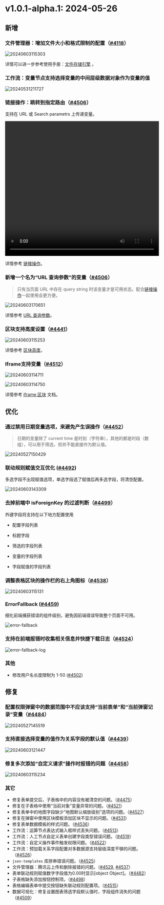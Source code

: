 # v1.0.1-alpha.1: 2024-05-26

## 新增

### 文件管理器：增加文件大小和格式限制的配置（<a href="https://github.com/nocobase/nocobase/pull/4118" target="_blank">#4118</a>）

![20240603115303](https://static-docs.nocobase.com/20240603115303.png)

详情可以进一步参考使用手册：[文件存储引擎](https://docs-cn.nocobase.com/handbook/file-manager/storage) 。

### 工作流：变量节点支持选择变量的中间层级数据对象作为变量的值

![20240531211727](https://static-docs.nocobase.com/20240531211727.png)

### 链接操作：跳转到指定路由（<a href="https://github.com/nocobase/nocobase/pull/4506" target="_blank">#4506</a>）

支持在 URL 或 Search parametrs 上传递变量。

<video width="100%" height="440" controls>

 <source src="https://static-docs.nocobase.com/20240603224044.mp4" type="video/mp4">

</video>

详情参考 [链接操作](/handbook/ui/actions/types/link)。

### 新增一个名为“URL 查询参数”的变量（<a href="https://github.com/nocobase/nocobase/pull/4506" target="_blank">#4506</a>）

> 只有当页面 URL 中存在 query string 时该变量才是可用状态。配合[链接操作](/handbook/ui/actions/types/link)一起使用会更方便。

![20240603170651](https://nocobase-docs.oss-cn-beijing.aliyuncs.com/20240603170651.png)

详情参考 [URL 查询参数](/handbook/ui/variables#url-查询参数)。

### 区块支持高度设置（<a href="https://github.com/nocobase/nocobase/pull/4441" target="_blank">#4441</a>）

![20240603115253](https://static-docs.nocobase.com/20240603115253.gif)

详情参考 [区块高度](/handbook/ui/blocks/block-settings/block-height)。

### Iframe支持变量（<a href="https://github.com/nocobase/nocobase/pull/4512" target="_blank">#4512</a>）

![20240603114711](https://static-docs.nocobase.com/20240603114711.png)

![20240603114750](https://static-docs.nocobase.com/20240603114750.png)

详情参考 [iframe 区块](/handbook/block-iframe) 文档。

## 优化

### 通过禁用日期变量选项，来避免产生误操作（<a href="https://github.com/nocobase/nocobase/pull/4452" target="_blank">#4452</a>）

> 日期的变量除了 current time 是时刻（字符串），其他的都是时段（数组），可以用于筛选，但并不能直接作为默认值。

![20240527150429](https://static-docs.nocobase.com/20240527150429.png)

### 联动规则赋值交互优化 (<a href="https://github.com/nocobase/nocobase/pull/4492" target="_blank">#4492</a>)

多选字段不出现赋值选项，单选字段选了赋值后再多选字段，将清空配置。

![20240603143309](https://static-docs.nocobase.com/20240603143309.png)

### 去掉前端中 isForeignKey 的过滤判断（<a href="https://github.com/nocobase/nocobase/pull/4499" target="_blank">#4499</a>）

外键字段将支持在以下地方配置使用

- 配置字段列表

- 标题字段

- 筛选的字段列表

- 变量的字段列表

- 字段赋值的字段列表

### 调整表格区块的操作栏的右上角图标（<a href="https://github.com/nocobase/nocobase/pull/4538" target="_blank">#4538</a>）

![20240603115131](https://static-docs.nocobase.com/20240603115131.png)

### ErrorFallback (<a href="https://github.com/nocobase/nocobase/pull/4459" target="_blank">#4459</a>)

细化前端捕获错误的组件级别，避免因前端错误导致整个页面不可用。

![error-fallback](https://static-docs.nocobase.com/20240604122043_rec_.gif)

### 支持在前端报错时收集相关信息并快捷下载日志（<a href="https://github.com/nocobase/nocobase/pull/4524" target="_blank">#4524</a>）

![error-fallback-log](https://static-docs.nocobase.com/202406041224009.png)

### 其他

- 修改用户名长度限制为 1-50 (<a href="https://github.com/nocobase/nocobase/pull/4502" target="_blank">#4502</a>)

## 修复

### 配置权限弹窗中的数据范围中不应该支持“当前表单”和“当前弹窗记录”变量（<a href="https://github.com/nocobase/nocobase/pull/4484" target="_blank">#4484</a>）

![20240527145519](https://static-docs.nocobase.com/20240527145519.png)

### 支持直接选择变量的值作为关系字段的默认值（<a href="https://github.com/nocobase/nocobase/pull/4439" target="_blank">#4439</a>）

![20240603121447](https://static-docs.nocobase.com/20240603121447.png)

### 修复多次添加“自定义请求”操作时报错的问题（<a href="https://github.com/nocobase/nocobase/pull/4458" target="_blank">#4458</a>）

![20240603115234](https://static-docs.nocobase.com/20240603115234.png)

### 其它

- 修复表单提交后，子表格中的内容没有被清空的问题。（<a href="https://github.com/nocobase/nocobase/pull/4475" target="_blank">#4475</a>）
- 修复在子表格中使用“当前对象”变量异常的问题。（<a href="https://github.com/nocobase/nocobase/pull/4521" target="_blank">#4521</a>）
- 修复表单中的地图字段缺少“地图默认缩放级别”选项的问题。（<a href="https://github.com/nocobase/nocobase/pull/4527" target="_blank">#4527</a>）
- 修复在弹窗中使用区块模板添加区块不显示的问题。（<a href="https://github.com/nocobase/nocobase/pull/4531" target="_blank">#4531</a>）
- 修复表单数据模板的样式问题。（<a href="https://github.com/nocobase/nocobase/pull/4536" target="_blank">#4536</a>）
- 工作流：运算节点表达式输入框样式丢失问题。（<a href="https://github.com/nocobase/nocobase/pull/4513" target="_blank">#4513</a>）
- 工作流：人工节点自定义表单创建字段类型错误问题。（<a href="https://github.com/nocobase/nocobase/pull/4519" target="_blank">#4519</a>）
- 工作流：自定义操作事件触发权限问题。（<a href="https://github.com/nocobase/nocobase/pull/4522" target="_blank">#4522</a>）
- 工作流：预加载关系字段配置对多数据源支持层级深度不够的问题。（<a href="https://github.com/nocobase/nocobase/pull/4526" target="_blank">#4526</a>）
- `json-templates` 库拼串错误问题。（<a href="https://github.com/nocobase/nocobase/pull/4525" target="_blank">#4525</a>）
- 文件管理器：腾讯云上传和删除报错的问题。（<a href="https://github.com/nocobase/nocobase/pull/4529" target="_blank">#4529</a>, <a href="https://github.com/nocobase/nocobase/pull/4537" target="_blank">#4537</a>）
- 表单联动规则赋值数字字段值为0.00时显示[object Object]。（<a href="https://github.com/nocobase/nocobase/pull/4482" target="_blank">#4482</a>）
- 子表格缺失添加按钮控制项。（<a href="https://github.com/nocobase/nocobase/pull/4498" target="_blank">#4498</a>）
- 表格编辑表单中提交按钮缺失联动规则配置项。（<a href="https://github.com/nocobase/nocobase/pull/4515" target="_blank">#4515</a>）
- 数据可视化：修复设置图表筛选字段默认值时，字段组件消失的问题（<a href="https://github.com/nocobase/nocobase/pull/4509" target="_blank">#4509</a>）
